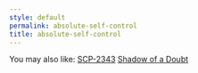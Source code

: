 ```yaml
---
style: default
permalink: absolute-self-control
title: absolute-self-control
---
```

You may also like:
[SCP-2343](http://scp-wiki.net/scp-2343-2)
[Shadow of a Doubt](http://scp-wiki.net/shadow-of-a-doubt)